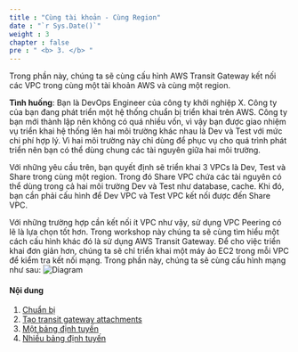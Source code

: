 ```yaml
---
title : "Cùng tài khoản - Cùng Region"
date : "`r Sys.Date()`"
weight : 3
chapter : false
pre : " <b> 3. </b> "
---
```


Trong phần này, chúng ta sẽ cùng cấu hình AWS Transit Gateway kết nối các VPC trong cùng một tài khoản AWS và cùng một region.

**Tình huống**: Bạn là DevOps Engineer của công ty khởi nghiệp X. Công ty của bạn đang phát triển một hệ thống chuẩn bị triển khai trên
AWS. Công ty bạn mới thành lập nên không có quá nhiều vốn, vì vậy bạn được giao nhiệm vụ triển khai hệ thống lên hai môi trường
khác nhau là Dev và Test với mức chi phí hợp lý. Vì hai môi trường này chỉ dùng để phục vụ cho quá trình phát triển nên
bạn có thể dùng chung các tài nguyên giữa hai môi trường.

Với những yêu cầu trên, bạn quyết định sẽ triển khai 3 VPCs là Dev, Test và Share trong cùng một region. Trong đó Share VPC 
chứa các tài nguyên có thể dùng trong cả hai môi trường Dev và Test như database, cache. Khi đó, bạn cần phải cấu hình
để Dev VPC và Test VPC kết nối được đến Share VPC.

Với những trường hợp cần kết nối ít VPC như vậy, sử dụng VPC Peering có lẽ là lựa chọn tốt hơn. Trong workshop này chúng ta
sẽ cùng tìm hiểu một cách cấu hình khác đó là sử dụng AWS Transit Gateway. Để cho việc triển khai đơn giản hơn, chúng ta
sẽ chỉ triển khai một máy ảo EC2 trong mỗi VPC để kiểm tra kết nối mạng. Trong phần này, chúng ta sẽ cùng cấu hình
mạng như sau:
![Diagram](/images/3-single-account-single-region/single_account_single_region.svg)

#### Nội dung

1. [Chuẩn bị](3.1-preparation)
2. [Tạo transit gateway attachments](3.2-create-attachments/)
3. [Một bảng định tuyến](3.3-single-route-table/)
4. [Nhiều bảng định tuyến](3.4-multiple-route-tables/)
